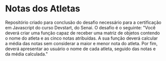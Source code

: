 # Notas dos Atletas
Repositório criado para conclusão do desafio necessário para a certificação em Javascript do curso Devstart, do Senai.
O desafio é o seguinte: "Você deverá criar uma função capaz de receber uma matriz de objetos contendo o nome do atleta e as cinco notas atribuídas. A sua função deverá calcular a média das notas sem considerar a maior e menor nota do atleta. Por fim, deverá apresentar ao usuário o nome de cada atleta, seguido das notas e da média calculada."
